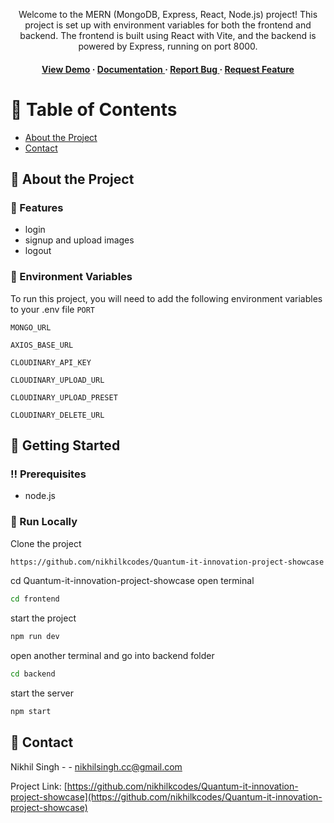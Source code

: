 <div align='center'>

<p>Welcome to the MERN (MongoDB, Express, React, Node.js) project! This project is set up with environment variables for both the frontend and backend. The frontend is built using React with Vite, and the backend is powered by Express, running on port 8000.</p>

<h4> <a href=https://www.loom.com/share/15476fe1bb284f22963691a9f525ab75?sid=acd8c1fa-2d80-48a1-8487-b966d4f39fc0>View Demo</a> <span> · </span> <a href="https://github.com/nikhilkcodes/Quantum-it-innovation-project-showcase/blob/master/README.md"> Documentation </a> <span> · </span> <a href="https://github.com/nikhilkcodes/Quantum-it-innovation-project-showcase/issues"> Report Bug </a> <span> · </span> <a href="https://github.com/nikhilkcodes/Quantum-it-innovation-project-showcase/issues"> Request Feature </a> </h4>


</div>

# :notebook_with_decorative_cover: Table of Contents

- [About the Project](#star2-about-the-project)
- [Contact](#handshake-contact)


## :star2: About the Project

### :dart: Features
- login
- signup and upload images
- logout


### :key: Environment Variables
To run this project, you will need to add the following environment variables to your .env file
`PORT`

`MONGO_URL`

`AXIOS_BASE_URL`

`CLOUDINARY_API_KEY`

`CLOUDINARY_UPLOAD_URL`

`CLOUDINARY_UPLOAD_PRESET`

`CLOUDINARY_DELETE_URL`



## :toolbox: Getting Started

### :bangbang: Prerequisites

- node.js


### :running: Run Locally

Clone the project

```bash
https://github.com/nikhilkcodes/Quantum-it-innovation-project-showcase
```
cd Quantum-it-innovation-project-showcase
open terminal
```bash
cd frontend
```
start the project
```bash
npm run dev
```
open another terminal and go into backend folder
```bash
cd backend
```
start the server
```bash
npm start
```


## :handshake: Contact

Nikhil Singh - - nikhilsingh.cc@gmail.com

Project Link: [https://github.com/nikhilkcodes/Quantum-it-innovation-project-showcase](https://github.com/nikhilkcodes/Quantum-it-innovation-project-showcase)
